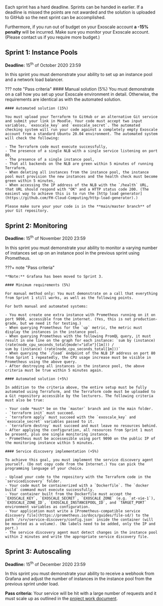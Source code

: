Each sprint has a hard deadline. Sprints can be handed in earlier. If a deadline is missed the points are not awarded and the solution is uploaded to GitHub so the next sprint can be accomplished.

Furthermore, if you run out of budget on your Exoscale account **a -15% penalty** will be incurred. Make sure you monitor your Exoscale account. (Please contact us if you require more budget.) 

## Sprint 1: Instance Pools

**Deadline:** 15<sup>th</sup> of October 2020 23:59

In this sprint you must demonstrate your ability to set up an instance pool and a network load balancer.

??? note "Pass criteria"
    #### Manual solution (5%)
    You must demonstrate on a call how you set up your Exoscale environment in detail. Otherwise, the requirements are identical as with the automated solution.
    
    #### Automated solution (15%)

    You must upload your Terraform to GitHub or an alternative Git service and submit your link in Moodle. Your code must accept two input variables, `exoscale_key` and `exoscale_secret`. The automated checking system will run your code against a completely empty Exoscale account from a standard Ubuntu 20.04 environment. The automated system will check the following:

    - The Terraform code must execute successfully,
    - The presence of a single NLB with a single service listening on port 80,
    - The presence of a single instance pool,
    - That all backends on the NLB are green within 5 minutes of running Terraform,
    - When deleting all instances from the instance pool, the instance pool must provision the new instances and the health check must become green within 5 minutes,
    - When accessing the IP address of the NLB with the `/health` URL, that URL should respond with "OK" and a HTTP status code 200. (The easiest way to achieve this is to run the [http load generator](https://github.com/FH-Cloud-Computing/http-load-generator).)
    
    Please make sure your your code is in the **main/master branch** of your Git repository.

## Sprint 2: Monitoring

**Deadline:** 15<sup>th</sup> of November 2020 23:59

In this sprint you must demonstrate your ability to monitor a varying number of instances set up on an instance pool in the previous sprint using Prometheus.

???+ note "Pass criteria"

    **Note:** Grafana has been moved to Sprint 3.

    #### Minimum requirements (5%)
    
    For manual method only: You must demonstrate on a call that everything from Sprint 1 still works, as well as the following points.
    
    For both manual and automated systems:
    
    - You must create one extra instance with Prometheus running on it on port 9090, accessible from the internet. (Yes, this is not production-grade, but we need it for testing.)
    - When querying Prometheus for the `up` metric, the metric must display the instances in the instance pool.
    - When querying Prometheus with the following PromQL query, it must result in one line on the graph for each instance: `sum by (instance) (rate(node_cpu_seconds_total{mode!="idle"}[1m])) /
    sum by (instance) (rate(node_cpu_seconds_total[1m]))`
    - When querying the `/load` endpoint of the NLB IP address on port 80 from Sprint 1 repeatedly, the CPU usage increase must be visible in Prometheus using the above query.
    - After destroying all instances in the instance pool, the above criteria must be true within 5 minutes again.

    #### Automated solution (+5%)
    
    In addition to the criteria above, the entire setup must be fully automated using Terraform, and the Terraform code must be uploaded to a Git repository accessible by the lecturers. The following criteria must also be true:
    
    - Your code *must* be on the `master` branch and in the main folder.
    - `terraform init` must succeed.
    - `terraform apply` must succeed with the `exoscale_key` and `exoscale_secret` variables passed to it.
    - `terraform destroy` must succeed and must leave no resources behind.
    - After applying the configuration, all resources from Sprint 1 must be present, plus one single monitoring instance.
    - Prometheus must be accessesible using port 9090 on the public IP of the monitoring instance within 5 minutes.
    
    #### Service discovery implementation (+5%)
    
    To achieve this goal, you must implement the service discovery agent yourself. (Do not copy code from the Internet.) You can pick the programming language of your choice.
    
    - Upload your code to the repository with the Terraform code in the `servicediscovery` folder.
    - Your code must be containerized with a `Dockerfile`. The `docker build` command must execute successfully.
    - Your container built from the Dockerfile must accept the `EXOSCALE_KEY`, `EXOSCALE_SECRET`, `EXOSCALE_ZONE` (e.g. `at-vie-1`), `EXOSCALE_ZONE_ID`, `EXOSCALE_INSTANCEPOOL_ID`, and `TARGET_PORT` environment variables as configuration.
    - Your application must write a [Prometheus-compatible service discovery file](https://prometheus.io/docs/guides/file-sd/) to the path `/srv/service-discovery/config.json` inside the container (will be mounted as a volume). (No labels need to be added, only the IP and port.)
    - The service discovery agent must detect changes in the instance pool within 2 minutes and write the appropriate service discovery file.

## Sprint 3: Autoscaling

**Deadline:** 15<sup>th</sup> of December 2020 23:59

In this sprint you must demonstrate your ability to receive a webhook from Grafana and adjust the number of instances in the instance pool from the previous sprint under load.

**Pass criteria:** Your service will be hit with a large number of requests and it must scale up as outlined in the [project work document](/projectwork).
